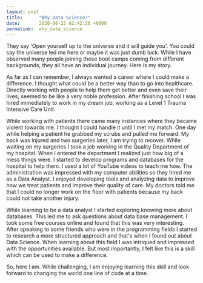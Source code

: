 ```yaml
---
layout: post
title:      "Why Data Science?"
date:       2020-06-22 02:42:20 +0000
permalink:  why_data_science
---
```



They say 'Open yourself up to the universe and it will guide you'.  You could say the universe led me here or maybe it was just dumb luck. While I have observed many people joining these boot camps coming from different backgrounds, they all have an individual journey. Here is my story.

As far as I can remember, I always wanted a career where I could make a difference. I thought what could be a better way than to go into healthcare.  Directly working with people to help them get better and even save their lives; seemed to be like a very noble profession.  After finishing school I was hired immediately to work in my dream job, working as a Level 1 Trauma Intensive Care Unit. 

While working with patients there came many instances where they became violent towards me.  I thought I could handle it until I met my match. One day while helping a patient he grabbed my scrubs and pulled me forward.  My back was injured and two surgeries later, I am trying to recover.  While waiting on my surgeries I took a job working in the Quality Department of my hospital.  When I entered the department I realized just how big of a mess things were. I started to develop programs and databases for the hospital to help them.  I used a lot of YouTube videos to teach me how.  The administration was impressed with my computer abilities so they hired me as a Data Analyst.  I enjoyed developing tools and analyzing data to improve how we treat patients and improve their quality of care.  My doctors told me that I could no longer work on the floor with patients because my back could not take another injury.

While learning to be a data analyst I started exploring knowing more about databases. This led me to ask questions about data base management. I took some free courses online and found that this was very interesting. After speaking to some friends who were in the programming fields I started to research a more structured approach and that's when I found out about Data Science.  When learning about this field I was intriqued and impressed with the opportunities available. But most importantly, I felt like this is a skill which can be used to make a difference.

So, here I am. While challenging, I am enjoying learning this skill and look forward to changing the world one line of code at a time.
